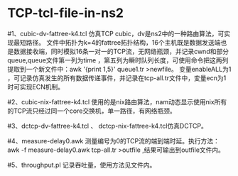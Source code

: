 # TCP-tcl-file-in-ns2 

#1、cubic-dv-fattree-k4.tcl 仿真TCP cubic，dv是ns2中的一种路由算法，可实现最短路径。
文件中拓扑为k=4的fattree拓扑结构，16个主机既是数据发送端也是数据接收端，同时模拟16条一对一的TCP流，无网络瓶颈，并记录cwnd和部分queue,queue文件第一列为time ，第五列为瞬时队列长度，可使用命令把这两列提取到一个新文件中：awk '{print $1,$5}' queue1.tr >newfile。
变量enableALL为1 ，可记录仿真发生的所有数据传递事件，并记录在tcp-all.tr文件中，变量ecn为1 时可实现ECN机制。

#2、cubic-nix-fattree-k4.tcl 使用的是nix路由算法，nam动态显示使用nix所有的TCP流只经过同一个core交换机，单一路径，有网络瓶颈。

#3、dctcp-dv-fattree-k4.tcl 、 dctcp-nix-fattree-k4.tcl仿真DCTCP。

#4、measure-delay0.awk 测量编号为0的TCP流的端到端时延。执行方法：awk -f measure-delay0.awk tcp-all.tr >outfile  ,结果可输出到outfile文件内。

#5、throughput.pl 记录吞吐量，使用方法见文件内。
